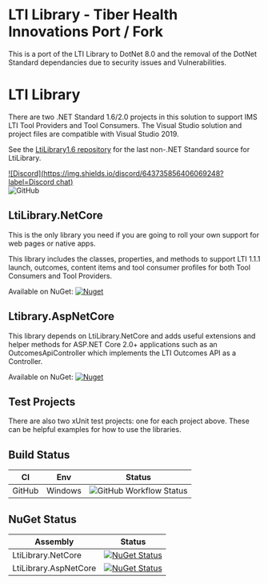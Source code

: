 # LTI Library - Tiber Health Innovations Port / Fork
This is a port of the LTI Library to DotNet 8.0 and the removal of the DotNet Standard dependancies due to security issues and Vulnerabilities. 

# LTI Library
There are two .NET Standard 1.6/2.0 projects in this solution to support IMS LTI Tool Providers and Tool Consumers. The Visual Studio solution and project files are compatible with Visual Studio 2019.

See the [LtiLibrary1.6 repository](https://github.com/andyfmiller/LtiLibrary1.6) for the last non-.NET Standard source for LtiLibrary.

[![Discord](https://img.shields.io/discord/643735856406069248?label=Discord chat)](https://discord.gg/DQ2t32h)  
![GitHub](https://img.shields.io/github/license/LtiLibrary/LtiLibrary)

## LtiLibrary.NetCore
This is the only library you need if you are going to roll your own support for web pages or native apps.

This library includes the classes, properties, and methods to support LTI 1.1.1 launch, outcomes, content items and tool consumer profiles for both Tool Consumers and Tool Providers.

Available on NuGet: [![Nuget](https://img.shields.io/nuget/dt/LtiLibrary.NetCore?label=LtiLibrary.NetCore)](https://www.nuget.org/packages/LtiLibrary.NetCore)

## Ltibrary.AspNetCore
This library depends on LtiLibrary.NetCore and adds useful extensions and helper methods for ASP.NET Core 2.0+ applications such as an OutcomesApiController which implements the LTI Outcomes API as a Controller.

Available on NuGet: [![Nuget](https://img.shields.io/nuget/dt/LtiLibrary.NetCore?label=LtiLibrary.AspNetCore)](https://www.nuget.org/packages/LtiLibrary.AspNetCore)

## Test Projects
There are also two xUnit test projects: one for each project above. These can be helpful examples for how to use the libraries.

## Build Status

| CI | Env | Status |
| --- | --- | --- |
| GitHub | Windows | ![GitHub Workflow Status](https://img.shields.io/github/workflow/status/LtiLibrary/LtiLibrary/.NET%20Core)  


## NuGet Status

| Assembly | Status |
| --- | --- | 
| LtiLibrary.NetCore | [![NuGet Status](https://img.shields.io/nuget/v/LtiLibrary.NetCore.svg)](https://www.nuget.org/packages/LtiLibrary.NetCore/) | 
| LtiLibrary.AspNetCore | [![NuGet Status](https://img.shields.io/nuget/v/LtiLibrary.AspNetCore.svg)](https://www.nuget.org/packages/LtiLibrary.AspNetCore/) |
